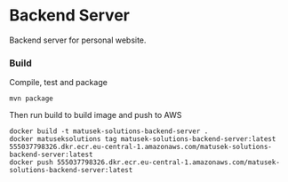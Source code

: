 # Backend Server

Backend server for personal website.

### Build

Compile, test and package

```shell
mvn package
```

Then run build to build image and push to AWS

```shell
docker build -t matusek-solutions-backend-server .
docker matuseksolutions tag matusek-solutions-backend-server:latest 555037798326.dkr.ecr.eu-central-1.amazonaws.com/matusek-solutions-backend-server:latest
docker push 555037798326.dkr.ecr.eu-central-1.amazonaws.com/matusek-solutions-backend-server:latest
```